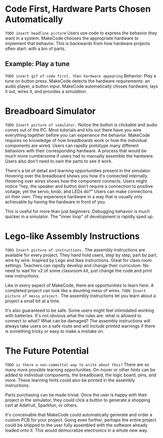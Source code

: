 # Code First, Hardware Parts Chosen Automatically
```TODO insert headline picture```
Users use code to express the behavior they want in a system.
MakeCode chooses the appropriate hardware to implement that behavior.
This is backwards from how hardware projects often start: with a bin of parts.

## Example: Play a tune
```TODO insert gif of code first, then hardware appearing```
Behavior: Play a tune on button press.
MakeCode detects the hardware requirements: an audio player, a button input.
MakeCode automatically choses hardware, lays it out, wires it, and provides a simulation.

# Breadboard Simulator
```TODO Insert picture of simulator.```
Notice the button is clickable and audio comes out of the PC.
Most tutorials and kits out there have you wire everything together before you can experience the behavior.
MakeCode requires no knowledge of how breadboards work or how the individual components are wired.
Users can rapidly prototype many different behaviors with their corresponding hardware. A process that would be much more cumbersome if users had to manually assemble the hardware.
Users also don't need to own the parts to see it work.

There's a lot of detail and learning opportunities present in the simulator.
Hovering over the breadboard shows you how it's connected internally.
Hovering over wires shows how the component connects.
Users might notice "hey, the speaker and button don't require a connection to positive voltage, yet the servo, knob, and LEDs do?"
Users can make connections on their own. They experience hardware in a way that is usually only achievable by having the hardware in front of you.

This is useful for more than just beginners.
Debugging behavior is much quicker in a simulator.
The "inner loop" of development is rapidly sped up.

# Lego-like Assembly Instructions
```TODO Insert picture of instructions.```
The assembly instructions are available for every project.
They hand hold users, step by step, part by part, wire by wire.
Inspired by Lego and Ikea instructions.
Great for class room settings.
Teachers can rapidly develop and change their curriculum. 
No need to wait for v2 of some classroom kit, just change the code and print new instructions.

Like in every aspect of MakeCode, there are opportunities to learn here.
A completed project can look like a daunting mess of wires. 
```TODO Insert picture of messy project.```
The assembly instructions let you learn about a project a small bit at a time.

It's also guaranteed to be safe.
Some users might feel intimidated working with batteries.
It's not obvious what the rules are: what is allowed to connect to what? What can be damaged?
The assembly instructions will always take users on a safe route and will include printed warnings 
if there is something tricky or easy to make a mistake on.

# The Future Potential 
```TODO is there a non-committal way to write about this?```
There are so many more possible learning opportunities.
On-hover or other hints can be added to individual components, the breadboard, the logic board, pins, and more.
These learning hints could also be printed in the assembly instructions.

Parts purchasing can be made trivial. Once the user is happy with their project in the simulator, 
they could click a button to generate a shopping cart at Adafruit, Sparkfun, or others.

It's conceivable that MakeCode could automatically generate and order a custom PCB for your project.
Going even further, perhaps the entire project could be shipped to the user fully assembled with the software already loaded onto it.
This would democratize electronics in a whole new way.

